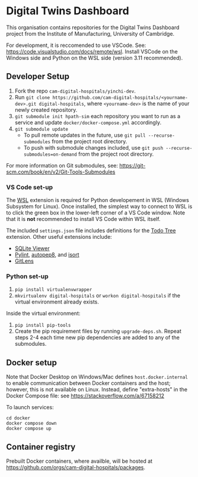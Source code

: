 # Digital Twins Dashboard

This organisation contains repositories for the Digital Twins Dashboard project from the Institute of Manufacturing,
University of Cambridge.

For development, it is reccomended to use VSCode.
See: https://code.visualstudio.com/docs/remote/wsl.
Install VSCode on the Windows side and Python on the WSL side (version 3.11 recommended).

## Developer Setup

1. Fork the repo `cam-digital-hospitals/yinchi-dev`.
1. Run `git clone https://github.com/cam-digital-hospitals/<yourname-dev>.git digital-hospitals`, where
   `<yourname-dev>` is the name of your newly created repository.
1. `git submodule init hpath-sim` each repository you want to run as a service and update `docker/docker-compose.yml` accordingly.
1. `git submodule update`
    - To pull remote updates in the future, use `git pull --recurse-submodules` from the project root directory.
    - To push with submodule changes included, use `git push --recurse-submodules=on-demand` from the project root directory.

For more information on Git submodules, see: https://git-scm.com/book/en/v2/Git-Tools-Submodules

### VS Code set-up

The [WSL](https://marketplace.visualstudio.com/items?itemName=ms-vscode-remote.remote-wsl) extension is required for
Python developement in WSL (Windows Subsystem for Linux).  Once installed, the simplest way to connect to WSL is
to click the green box in the lower-left corner of a VS Code window.  Note that it is **not** recommended to install VS Code
within WSL itself.

The included `settings.json` file includes definitions for the
[Todo Tree](https://marketplace.visualstudio.com/items?itemName=Gruntfuggly.todo-tree)
extension.  Other useful extensions include:

- [SQLite Viewer](https://marketplace.visualstudio.com/items?itemName=qwtel.sqlite-viewer)
- [Pylint](https://marketplace.visualstudio.com/items?itemName=ms-python.pylint),
  [autopep8](https://marketplace.visualstudio.com/items?itemName=ms-python.autopep8), and
  [isort](https://marketplace.visualstudio.com/items?itemName=ms-python.isort)
- [GitLens](https://marketplace.visualstudio.com/items?itemName=eamodio.gitlens)

### Python set-up 

1. `pip install virtualenvwrapper`
1. `mkvirtualenv digital-hospitals` or `workon digital-hospitals` if the virtual environment already exists.

Inside the virtual environment:

1. `pip install pip-tools`
1. Create the pip requirement files by running `upgrade-deps.sh`.
Repeat steps 2-4 each time new pip dependencies are added to any of the submodules.

## Docker setup

Note that Docker Desktop on Windows/Mac defines `host.docker.internal` to enable communication between
Docker containers and the host; however, this is not available on Linux.  Instead, define "extra-hosts"
in the Docker Compose file: see https://stackoverflow.com/a/67158212

To launch services:
```
cd docker
docker compose down
docker compose up
```

## Container registry

Prebuilt Docker containers, where availble, will be hosted at https://github.com/orgs/cam-digital-hospitals/packages.
